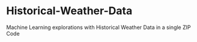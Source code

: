 # Historical-Weather-Data
Machine Learning explorations with Historical Weather Data in a single ZIP Code
